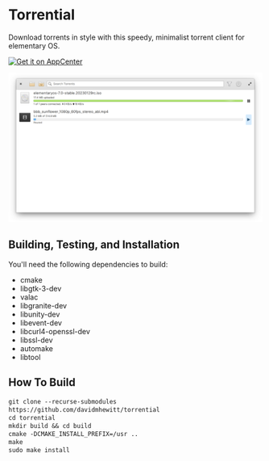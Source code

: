 # Torrential
Download torrents in style with this speedy, minimalist torrent client for elementary OS.

[![Get it on AppCenter](https://appcenter.elementary.io/badge.svg)](https://appcenter.elementary.io/com.github.davidmhewitt.torrential)

![Torrential Screenshot](https://github.com/davidmhewitt/torrential/raw/master/data/com.github.davidmhewitt.torrential.screenshot.png)

## Building, Testing, and Installation

You'll need the following dependencies to build:
* cmake
* libgtk-3-dev
* valac
* libgranite-dev
* libunity-dev
* libevent-dev
* libcurl4-openssl-dev
* libssl-dev
* automake
* libtool

## How To Build

    git clone --recurse-submodules https://github.com/davidmhewitt/torrential
    cd torrential
    mkdir build && cd build
    cmake -DCMAKE_INSTALL_PREFIX=/usr ..
    make
    sudo make install
